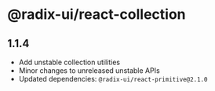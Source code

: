 # @radix-ui/react-collection

## 1.1.4

- Add unstable collection utilities
- Minor changes to unreleased unstable APIs
- Updated dependencies: `@radix-ui/react-primitive@2.1.0`
